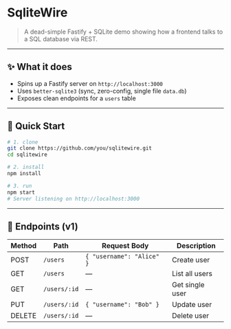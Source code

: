 # SqliteWire  
> A dead-simple Fastify + SQLite demo showing how a frontend talks to a SQL database via REST.

---

## ✨ What it does
- Spins up a Fastify server on `http://localhost:3000`
- Uses `better-sqlite3` (sync, zero-config, single file `data.db`)
- Exposes clean endpoints for a `users` table

---

## 🚀 Quick Start

```bash
# 1. clone
git clone https://github.com/you/sqlitewire.git
cd sqlitewire

# 2. install
npm install

# 3. run
npm start
# Server listening on http://localhost:3000
```

---

## 📡 Endpoints (v1)

| Method | Path        | Request Body                        | Description        |
|--------|-------------|-------------------------------------|--------------------|
| POST   | `/users`    | `{ "username": "Alice" }`           | Create user        |
| GET    | `/users`    | —                                   | List all users     |
| GET    | `/users/:id`| —                                   | Get single user    |
| PUT    | `/users/:id`| `{ "username": "Bob" }`             | Update user        |
| DELETE | `/users/:id`| —                                   | Delete user        |

